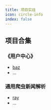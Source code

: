 ```yaml
---
title: 项目实战
icon: circle-info
index: false
---
```





## 项目合集

### 《用户中心》

- [baz](bar/baz.md)
- ...

### 通用爬虫新闻解析

- [ray](foo/ray.md)
- ...



